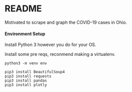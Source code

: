 # README

Motivated to scrape and graph the COVID-19 cases in Ohio.

#### Environment Setup

Install Python 3 however you do for your OS.

Install some pre reqs, reconmend making a virtualenv.

```
python3 -m venv env

pip3 install BeautifulSoup4
pip3 install requests
pip3 install pandas
pip3 install plotly

```